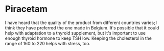 # Piracetam

I have heard that the quality of the product from different countries varies; I think they have preferred the one made in Belgium. It's possible that it could help with adaptation to a thyroid supplement, but it's important to use enough thyroid hormone to keep TSH low. Keeping the cholesterol in the range of 160 to 220 helps with stress, too.